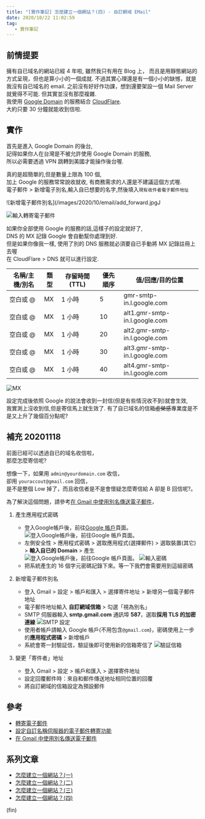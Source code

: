 ```yaml
---
title: "[實作筆記] 怎麼建立一個網站？(四) - 自訂網域 EMail"
date: 2020/10/22 11:02:59
tag:
   - 實作筆記
---
```


## 前情提要

擁有自已域名的網站已經 4 年啦, 雖然我只有用在 Blog 上，
而且是用靜態網站的方式呈現，但也是算小小的一個成就.
不過其實心理還是有一個小小的缺憾，就是我沒有自已域名的 email.
之前沒有好好作功課，想到還要架設一個 Mail Server 就覺得不可能.
但其實並沒有那麼複雜.  
我使用 [Google Domain](https://domains.google.com/) 的服務結合 [CloudFlare](https://www.cloudflare.com/).  
大約只要 30 分鐘就能收到信啦.

## 實作

首先是進入 Google Domain 的後台,  
記得如果你人在台灣是不被允許使用 Google Domain 的服務,  
所以必需要透過 VPN 跳轉到美國才能操作後台喔.

真的是超簡單的,但是數量上限為 100 個,  
加上 Google 的服務常常說收就收, 有商務需求的人還是不建議這個方式喔.  
電子郵件 > 新增電子別名,輸入自已想要的名字,然後填入`現有收件者電子郵件地址`

![新增電子郵件別名](/images/2020/10/email/add_forward.jpgJ

![輸入轉寄電子郵件](/images/2020/10/email/add_name.jpg)

如果你全部使用 Google 的服務的話,這樣子的設定就好了,  
DNS 的 MX 記錄 Google 會自動幫你處理到好.  
但是如果你像我一樣, 使用了別的 DNS 服務就必須要自已手動將 MX 記錄註冊上去喔  
在 CloudFlare > DNS 就可以進行設定.  

|名稱/主機/別名|類型|存留時間 (TTL)|優先順序|值/回應/目的位置|
|---        |---|---    |---    |---    |
|空白或 @|MX|1 小時|5|gmr-smtp-in.l.google.com|
|空白或 @|MX|1 小時|10|alt1.gmr-smtp-in.l.google.com|
|空白或 @|MX|1 小時|20|alt2.gmr-smtp-in.l.google.com|
|空白或 @|MX|1 小時|30|alt3.gmr-smtp-in.l.google.com|
|空白或 @|MX|1 小時|40|alt4.gmr-smtp-in.l.google.com|

![MX](/images/2020/10/email/mx_record.jpg)

設定完成後依照 Google 的說法會收到一封信(但是有些情況收不到)就會生效,  
我實測上沒收到信,但是寄信馬上就生效了.
有了自已域名的信箱~~虛榮感~~專業度是不是又上升了幾個百分點呢?

## 補充 20201118

前面已經可以透過自已的域名收信啦，  
那麼怎麼寄信呢?  

想像一下，如果用 `admin@yourdomain.com` 收信，  
卻用 `youraccout@gmail.com` 回信，  
是不是整個 Low 掉了，而且收信者是不是會懷疑怎麼寄信給 A 卻是 B 回信呢?。

為了解決這個問題，請參考[在 Gmail 中使用別名傳送電子郵件](https://support.google.com/domains/answer/9437157)，  

1. 產生應用程式密碼
   - 登入Google帳戶後，前往[Google 帳戶](https://myaccount.google.com/)頁面。
    ![登入Google帳戶後，前往[Google 帳戶](https://myaccount.google.com/)頁面。](/images/2020/10/email/gmail_application_setting.jpg)
   - 左側安全性 > 應用程式密碼 > 選取應用程式(選擇郵件) > 選取裝置(其它) > **輸入自已的 Domain** > 產生
    ![登入Google帳戶後，前往[Google 帳戶](https://myaccount.google.com/)頁面。](/images/2020/10/email/gmail_application_add.jpg)
    ![輸入密碼](/images/2020/10/email/gmail_application_password.jpg)
   - 把系統產生的 16 個字元密碼記錄下來。等一下我們會需要用到這組密碼

2. 新增電子郵件別名
   - 登入 Gmail > 設定 > 帳戶和匯入 > 選擇寄件地址 > 新增另一個電子郵件地址
   - 電子郵件地址輸入 **自訂網域信箱** > 勾選「視為別名」
   - SMTP 伺服器輸入 **smtp.gmail.com** 通訊埠 **587**，選取**採用 TLS 的加密連線**
   ![SMTP 設定](/images/2020/10/email/gmail_application_smtp.jpg)
   - 使用者帳戶請輸入 Google 帳戶(不用包含`@gmail.com`)，密碼使用上一步的**應用程式密碼** > 新增帳戶
   - 系統會寄一封驗証信，驗証後即可使用新的信箱寄信了
   ![驗証信箱](/images/2020/10/email/gmail_application_verify.jpg)

3. 變更「寄件者」地址
   - 登入 Gmail > 設定 > 帳戶和匯入 > 選擇寄件地址
   - 設定回覆郵件時：來自和郵件傳送地址相同位置的回覆
   - 將自訂網域的信箱設定為預設郵件

## 參考

- [轉寄電子郵件](https://support.google.com/domains/answer/3251241?hl=zh-Hant#emailForwarding)
- [設定自訂名稱伺服器的電子郵件轉寄功能](https://support.google.com/domains/answer/9428703)
- [在 Gmail 中使用別名傳送電子郵件](https://support.google.com/domains/answer/9437157)

## 系列文章

- [怎麼建立一個網站？(一)](https://blog.marsen.me/2016/08/21/setting_DNS_with_google/)
- [怎麼建立一個網站？(二)](https://blog.marsen.me/2016/08/28/how_to_use_github_page/)
- [怎麼建立一個網站？(三)](https://blog.marsen.me/2016/09/04/2016/http2%20by%20cloudflare/)
- [怎麼建立一個網站？(四)](https://blog.marsen.me/2020/10/22/2020/google_domain_forward_mail/)

(fin)

